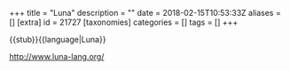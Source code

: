 +++
title = "Luna"
description = ""
date = 2018-02-15T10:53:33Z
aliases = []
[extra]
id = 21727
[taxonomies]
categories = []
tags = []
+++

{{stub}}{{language|Luna}}

http://www.luna-lang.org/
